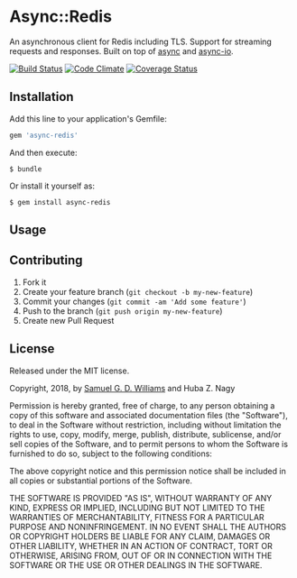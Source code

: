 # Async::Redis

An asynchronous client for Redis including TLS. Support for streaming requests and responses. Built on top of [async] and [async-io].

[![Build Status](https://secure.travis-ci.org/socketry/async-redis.svg)](https://travis-ci.org/socketry/async-redis)
[![Code Climate](https://codeclimate.com/github/socketry/async-redis.svg)](https://codeclimate.com/github/socketry/async-redis)
[![Coverage Status](https://coveralls.io/repos/socketry/async-redis/badge.svg)](https://coveralls.io/r/socketry/async-redis)

[async]: https://github.com/socketry/async
[async-io]: https://github.com/socketry/async-io

## Installation

Add this line to your application's Gemfile:

```ruby
gem 'async-redis'
```

And then execute:

	$ bundle

Or install it yourself as:

	$ gem install async-redis

## Usage

## Contributing

1. Fork it
2. Create your feature branch (`git checkout -b my-new-feature`)
3. Commit your changes (`git commit -am 'Add some feature'`)
4. Push to the branch (`git push origin my-new-feature`)
5. Create new Pull Request

## License

Released under the MIT license.

Copyright, 2018, by [Samuel G. D. Williams](https://www.codeotaku.com/samuel-williams) and
Huba Z. Nagy

Permission is hereby granted, free of charge, to any person obtaining a copy
of this software and associated documentation files (the "Software"), to deal
in the Software without restriction, including without limitation the rights
to use, copy, modify, merge, publish, distribute, sublicense, and/or sell
copies of the Software, and to permit persons to whom the Software is
furnished to do so, subject to the following conditions:

The above copyright notice and this permission notice shall be included in
all copies or substantial portions of the Software.

THE SOFTWARE IS PROVIDED "AS IS", WITHOUT WARRANTY OF ANY KIND, EXPRESS OR
IMPLIED, INCLUDING BUT NOT LIMITED TO THE WARRANTIES OF MERCHANTABILITY,
FITNESS FOR A PARTICULAR PURPOSE AND NONINFRINGEMENT. IN NO EVENT SHALL THE
AUTHORS OR COPYRIGHT HOLDERS BE LIABLE FOR ANY CLAIM, DAMAGES OR OTHER
LIABILITY, WHETHER IN AN ACTION OF CONTRACT, TORT OR OTHERWISE, ARISING FROM,
OUT OF OR IN CONNECTION WITH THE SOFTWARE OR THE USE OR OTHER DEALINGS IN
THE SOFTWARE.
